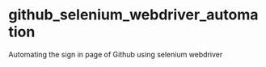 # github_selenium_webdriver_automation
Automating the sign in page of Github using selenium webdriver
